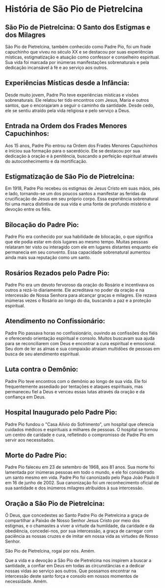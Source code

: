 # História de São Pio de Pietrelcina

## São Pio de Pietrelcina: O Santo dos Estigmas e dos Milagres

São Pio de Pietrelcina, também conhecido como Padre Pio, foi um frade capuchinho que viveu no século XX e se destacou por suas experiências místicas, estigmatização e atuação como confessor e conselheiro espiritual. Sua vida foi marcada por inúmeras manifestações sobrenaturais e pela dedicação incansável à fé e ao serviço aos outros.

## Experiências Místicas desde a Infância:

Desde muito jovem, Padre Pio teve experiências místicas e visões sobrenaturais. Ele relatou ter tido encontros com Jesus, Maria e outros santos, que o encorajaram a seguir o caminho da santidade. Desde cedo, ele se sentiu atraído pela vida religiosa e pelo serviço a Deus.

## Entrada na Ordem dos Frades Menores Capuchinhos:

Aos 15 anos, Padre Pio entrou na Ordem dos Frades Menores Capuchinhos e iniciou sua formação para o sacerdócio. Ele se destacou por sua dedicação à oração e à penitência, buscando a perfeição espiritual através do autoconhecimento e da mortificação.

## Estigmatização de São Pio de Pietrelcina:

Em 1918, Padre Pio recebeu os estigmas de Jesus Cristo em suas mãos, pés e lado, tornando-se um dos poucos santos a manifestar as feridas da crucificação de Jesus em seu próprio corpo. Essa experiência sobrenatural foi uma marca distintiva de sua vida e uma fonte de profundo mistério e devoção entre os fiéis.

## Bilocação do Padre Pio:

Padre Pio era conhecido por sua habilidade de bilocação, o que significa que ele podia estar em dois lugares ao mesmo tempo. Muitas pessoas relataram ter visto ou interagido com ele em lugares distantes enquanto ele permanecia em seu convento. Essa capacidade sobrenatural aumentou ainda mais sua reputação como um santo.

## Rosários Rezados pelo Padre Pio:

Padre Pio era um devoto fervoroso da oração do Rosário e incentivava os outros a rezá-lo diariamente. Ele acreditava no poder da oração e na intercessão de Nossa Senhora para alcançar graças e milagres. Ele rezava inúmeras vezes o Rosário ao longo do dia, buscando a paz e a proteção espiritual.

## Atendimento no Confissionário:

Padre Pio passava horas no confissionário, ouvindo as confissões dos fiéis e oferecendo orientação espiritual e consolo. Muitos buscavam sua ajuda para se reconciliarem com Deus e encontrar a cura espiritual e emocional. Seu dom de ler as almas e sua compaixão atraiam multidões de pessoas em busca de seu atendimento espiritual.

## Luta contra o Demônio:

Padre Pio teve encontros com o demônio ao longo de sua vida. Ele foi frequentemente assediado por tentações e ataques espirituais, mas permaneceu fiel a Deus e venceu essas lutas através da oração e da confiança em Deus.

## Hospital Inaugurado pelo Padre Pio:

Padre Pio fundou o "Casa Alívio do Sofrimento", um hospital que oferecia cuidados médicos e espirituais a milhares de pessoas. O hospital se tornou um centro de caridade e cura, refletindo o compromisso de Padre Pio em servir aos necessitados.

## Morte do Padre Pio:

Padre Pio faleceu em 23 de setembro de 1968, aos 81 anos. Sua morte foi lamentada por inúmeras pessoas em todo o mundo, e ele foi considerado um santo mesmo em vida. Padre Pio foi canonizado pelo Papa João Paulo II em 16 de junho de 2002. Sua canonização foi um reconhecimento oficial de sua santidade e dos inúmeros milagres atribuídos à sua intercessão.

## Oração a São Pio de Pietrelcina:

Ó Deus, que concedestes ao Santo Padre Pio de Pietrelcina a graça de compartilhar a Paixão de Nosso Senhor Jesus Cristo por meio dos estigmas, e o chamastes a viver a virtude da humildade, da caridade e da obediência, concedei-nos, por sua intercessão, a graça de carregar com paciência as nossas cruzes e de imitar em nossa vida as virtudes de Nosso Senhor. 

São Pio de Pietrelcina, rogai por nós. Amém.

Que a vida e a devoção a São Pio de Pietrelcina nos inspirem a buscar a santidade, a confiar em Deus em todas as circunstâncias e a dedicar nossas vidas ao serviço aos outros. Que possamos encontrar na intercessão deste santo força e consolo em nossos momentos de necessidade. Amém.
